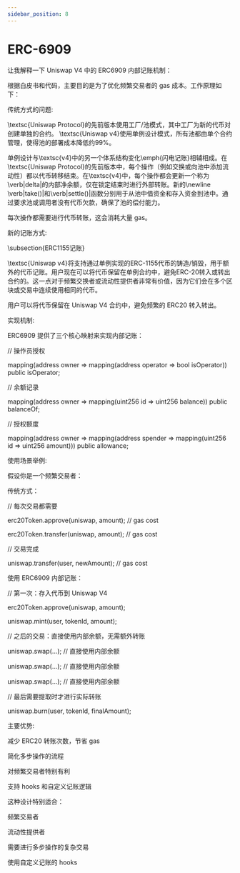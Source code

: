 ```yaml
---
sidebar_position: 8
---
```

# ERC-6909

让我解释一下 Uniswap V4 中的 ERC6909 内部记账机制：

根据白皮书和代码，主要目的是为了优化频繁交易者的 gas 成本。工作原理如下：

传统方式的问题:

\textsc{Uniswap Protocol}的先前版本使用工厂/池模式，其中工厂为新的代币对创建单独的合约。 \textsc{Uniswap v4}使用单例设计模式，所有池都由单个合约管理，使得池的部署成本降低约99\%。

单例设计与\textsc{v4}中的另一个体系结构变化\emph{闪电记账}相辅相成。在\textsc{Uniswap Protocol}的先前版本中，每个操作（例如交换或向池中添加流动性）都以代币转移结束。在\textsc{v4}中，每个操作都会更新一个称为\verb|delta|的内部净余额，仅在锁定结束时进行外部转账。新的\newline \verb|take()|和\verb|settle()|函数分别用于从池中借资金和存入资金到池中。通过要求池或调用者没有代币欠款，确保了池的偿付能力。

每次操作都需要进行代币转账，这会消耗大量 gas。

新的记账方式:

\subsection{ERC1155记账} 

\textsc{Uniswap v4}将支持通过单例实现的ERC-1155代币的铸造/销毁，用于额外的代币记账。用户现在可以将代币保留在单例合约中，避免ERC-20转入或转出合约的。这一点对于频繁交换者或流动性提供者非常有价值，因为它们会在多个区块或交易中连续使用相同的代币。

用户可以将代币保留在 Uniswap V4 合约中，避免频繁的 ERC20 转入转出。

实现机制:

ERC6909 提供了三个核心映射来实现内部记账：

// 操作员授权

mapping(address owner => mapping(address operator => bool isOperator)) public isOperator;

// 余额记录

mapping(address owner => mapping(uint256 id => uint256 balance)) public balanceOf;

// 授权额度

mapping(address owner => mapping(address spender => mapping(uint256 id => uint256 amount))) public allowance;

使用场景举例:

假设你是一个频繁交易者：

传统方式：

// 每次交易都需要

erc20Token.approve(uniswap, amount); // gas cost

erc20Token.transfer(uniswap, amount); // gas cost

// 交易完成

uniswap.transfer(user, newAmount);  // gas cost

使用 ERC6909 内部记账：

// 第一次：存入代币到 Uniswap V4

erc20Token.approve(uniswap, amount);

uniswap.mint(user, tokenId, amount);

// 之后的交易：直接使用内部余额，无需额外转账

uniswap.swap(...); // 直接使用内部余额

uniswap.swap(...); // 直接使用内部余额

uniswap.swap(...); // 直接使用内部余额

// 最后需要提取时才进行实际转账

uniswap.burn(user, tokenId, finalAmount);

主要优势:

减少 ERC20 转账次数，节省 gas

简化多步操作的流程

对频繁交易者特别有利

支持 hooks 和自定义记账逻辑

这种设计特别适合：

频繁交易者

流动性提供者

需要进行多步操作的复杂交易

使用自定义记账的 hooks
